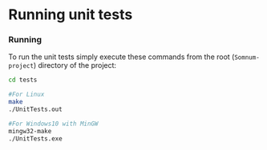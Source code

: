 # Running unit tests

### Running

To run the unit tests simply execute these commands from the root (`Somnum-project`) directory of the project:

```bash
cd tests

#For Linux
make
./UnitTests.out

#For Windows10 with MinGW
mingw32-make
./UnitTests.exe
```
